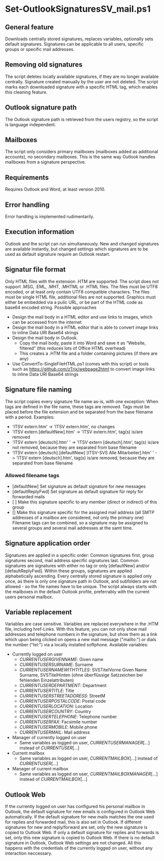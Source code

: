 # Set-OutlookSignaturesSV_mail.ps1
## General feature
Downloads centrally stored signatures, replaces variables, optionally sets default signatures.
Signatures can be applicable to all users, specific groups or specific mail addresses.
## Removing old signatures
The script deletes locally available signatures, if they are no longer available centrally.
Signature created manually by the user are not deleted. The script marks each downloaded signature with a specific HTML tag, which enables this cleaning feature.
## Outlook signature path
The Outlook signature path is retrieved from the users registry, so the script is language independent.
## Mailboxes
The script only considers primary mailboxes (mailboxes added as additional accounts), no secondary mailboxes.
This is the same way Outlook handles mailboxes from a signature perspective.
## Requirements
Requires Outlook and Word, at least version 2010.
## Error handling
Error handling is implemented rudimentarily.
## Execution information
Outlook and the script can run simultaneously. New and changed signatures are available instantly, but changed settings which signatures are to be used as default signature require an Outlook restart. 
## Signatur file format
Only HTML files with the extension .HTM are supported.
The script does not support .MSG, .EML, .MHT, .MHTML or .HTML files.
The files must be UTF8 encoded, or at least only contain UTF8 compatible characters.
The files must be single HTML file, additional files are not supported.
Graphics must either be embedded via a pulic URL, or be part of the HTML code as base64 encoded string.
Possible approaches
- Design the mail body in a HTML editor and use links to images, which can be accessed from the internet
- Design the mail body in a HTML editor that is able to convert image links to inline Data URI Base64 strings
- Design the mail body in Outlook.
    - Copy the mail body, paste it into Word and save it as “Website, filtered” (this reduces lots of Office HTML overhead)
    - This creates a .HTM file and a folder containing pictures (if there are any)
- Use ConvertTo-SingleFileHTML.ps1 (comes with this script) or tools such as https://github.com/zTrix/webpage2html to convert image links to inline Data URI Base64 strings
## Signature file naming
The script copies every signature file name as-is, with one exception: When tags are defined in the file name, these tags are removed.
Tags must be placed before the file extension and be separated from the base filename with a period.
Examples:
- 'ITSV extern.htm' -> 'ITSV extern.htm', no changes
- 'ITSV extern.[defaultNew].htm' -> 'ITSV extern.htm', tag(s) is/are removed
- 'ITSV extern [deutsch].htm' ' -> 'ITSV extern [deutsch].htm', tag(s) is/are not removed, because they are separated from base filename
- 'ITSV extern [deutsch].[defaultNew] [ITSV-SVS Alle Mitarbeiter].htm' ' -> 'ITSV extern [deutsch].htm', tag(s) is/are removed, because they are separated from base filename
### Allowed filename tags
- [defaultNew]
Set signature as default signature for new messages
- [defaultReplyFwd]
Set signature as default signature für reply for forwarded mails
- [<NETBIOS-Domain> <Group SamAccountName>]
Make this signature specific to any member (direct or indirect) of this group
- [<SMTP address>]
Make this signature specific for the assigned mail address (all SMTP addresses of a mailbox are considered, not only the primary one)
Filename tags can be combined, so a signature may be assigned to several groups and several mail addresses at the samt time.
## Signature application order
Signatures are applied in a specific order: Common signatures first, group signatures second, mail address specific signatures last.
Common signatures are signatures with either no tag or only [defaultNew] and/or [defaultReplyFwd].
Within these groups, signatures are applied alphabetically ascending.
Every centrally stored signature is applied only once, as there is only one signature path in Outlook, and subfolders are not allowed - so the file names have to be unique.
The script always starts with the mailboxes in the default Outlook profile, preferrably with the current users personal mailbox.
## Variable replacement
Variables are case sensitive. Variables are replaced everywhere in the .HTM file, including href-Links.
With this feature, you can not only show mail addresses and telephone numbers in the signature, but show them as a link which upon being clicked on opens a new mail message ("mailto:") or dials the number ("tel:") via a locally installed softphone.
Available variables:
- Currently logged on user
    - $CURRENTUSERGIVENNAME$: Given name
    - $CURRENTUSERSURNAME$: Surname
    - $CURRENTUSERNAMEWITHTITLES$: SVSTitelVorne Given Name Surname, SVSTitelHinten (ohne überflüssige Satzzeichen bei fehlenden Einzelattributen)
    - $CURRENTUSERDEPARTMENT$: Department
    - $CURRENTUSERTITLE$: Title
    - $CURRENTUSERSTREETADDRESS$: StreetM
    - $CURRENTUSERPOSTALCODE$: Postal code
    - $CURRENTUSERLOCATION$: Location
    - $CURRENTUSERCOUNTRY$: Country
    - $CURRENTUSERTELEPHONE$: Telephone number
    - $CURRENTUSERFAX$: Facsimile number
    - $CURRENTUSERMOBILE$: Mobile phone
    - $CURRENTUSERMAIL$: Mail address
- Manager of currently logged on user
    - Same variables as logged on user, $CURRENTUSERMANAGER[...]$ instead of $CURRENTUSER[...]$
- Current mailbox
    - Same variables as logged on user, $CURRENTMAILBOX[...]$ instead of $CURRENTUSER[...]$
- Manager of current mailbox
    - Same variables as logged on user, $CURRENTMAILBOXMANAGER[...]$ instead of $CURRENTMAILBOX[...]$
## Outlook Web
If the currently logged on user has configured his personal mailbox in Outlook, the default signature for new emails is configured in Outlook Web automatically.
If the default signature for new mails matches the one used for replies and forwarded mail, this is also set in Outlook.
If different signatures for new and reply/forward are set, only the new signature is copied to Outlook Web.
If only a default signature for replies and forwards is set, only this new signature is copied to Outlook Web.
If there is no default signature in Outlook, Outlook Web settings are not changed.
All this happens with the credentials of the currently logged on user, without any interaction neccessary.
